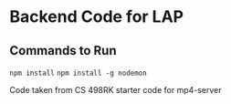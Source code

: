 # Backend Code for LAP

## Commands to Run
`npm install`
`npm install -g nodemon`

Code taken from CS 498RK starter code for mp4-server